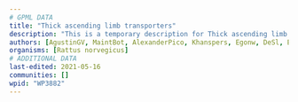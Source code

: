 ```yaml
---
# GPML DATA
title: "Thick ascending limb transporters"
description: "This is a temporary description for Thick ascending limb transporters"
authors: [AgustinGV, MaintBot, AlexanderPico, Khanspers, Egonw, DeSl, Eweitz]
organisms: [Rattus norvegicus]
# ADDITIONAL DATA
last-edited: 2021-05-16
communities: []
wpid: "WP3882"
---
```

